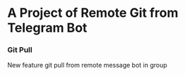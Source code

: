# A Project of Remote Git from Telegram Bot

### Git Pull
New feature git pull from remote message bot in group
